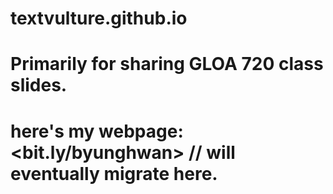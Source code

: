 # textvulture.github.io
# Primarily for sharing GLOA 720 class slides. 
# here's my webpage: <bit.ly/byunghwan> // will eventually migrate here.
